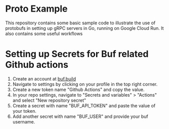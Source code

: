 # Proto Example
This repository contains some basic sample code to illustrate the use of protobufs in setting up gRPC servers in Go, 
running on Google Cloud Run. It also contains some useful workflows 

# Setting up Secrets for Buf related Github actions
1. Create an account at [buf.build](https://buf.build)
2. Navigate to settings by clicking on your profile in the top right corner.
3. Create a new token name "Github Actions" and copy the value.
4. In your repo settings, navigate to "Secrets and variables" > "Actions" and select "New repository secret"
5. Create a secret with name "BUF_API_TOKEN" and paste the value of your token.
6. Add another secret with name "BUF_USER" and provide your buf username.